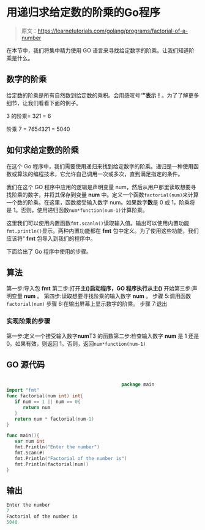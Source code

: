 # 用递归求给定数的阶乘的Go程序

> 原文：<https://learnetutorials.com/golang/programs/factorial-of-a-number>

在本节中，我们将集中精力使用 GO 语言来寻找给定数字的阶乘。让我们知道阶乘是什么。

## 数字的阶乘

给定数的阶乘是所有自然数到给定数的乘积。会用感叹号“**”表示！**。为了了解更多细节，让我们看看下面的例子。

3 的阶乘= 3*2*1 = 6

阶乘 7 = 7*6*5*4*3*2*1 = 5040

## 如何求给定数的阶乘

在这个 Go 程序中，我们需要使用递归来找到给定数字的阶乘。递归是一种使用函数或算法的编程技术，它允许自己调用一次或多次，直到满足指定的条件。

我们在这个 GO 程序中应用的逻辑是声明变量 num，然后从用户那里读取想要寻找阶乘的数字，并将其保存到变量 **num** 中。定义一个函数`factorial(num)`来计算一个数的阶乘。在这里，函数接受输入数字 num。如果数字**数**是 0 或 1，阶乘将是 1。否则，使用递归函数`num*function(num-1)`计算阶乘。

这里我们可以使用内置函数`fmt.scanln()`读取输入值。输出可以使用内置功能`fmt.println()`显示。两种内置功能都在 **fmt** 包中定义。为了使用这些功能，我们应该将“ **fmt** 包导入到我们的程序中。

下面给出了 Go 程序中使用的步骤。

## 算法

第一步:导入包 **fmt**
第二步:打开**主()**启动程序，GO 程序执行从**主()**
开始第三步:声明变量 **num** 。
第四步:读取想要寻找阶乘的输入数字 **num** 。
步骤 5:调用函数`factorial(num)`
步骤 6:在输出屏幕上显示数字的阶乘。
步骤 7:退出

### 实现阶乘的步骤

第一步:定义一个接受输入数字**num**T3 的函数第二步:检查输入数字 **num** 是 1 还是 0。如果有效，则返回 1。否则，返回`num*function(num-1)`

## GO 源代码

```go

                                          package main
import "fmt"
func factorial(num int) int{
   if num == 1 || num == 0{
      return num
   }
   return num * factorial(num-1)
}

func main(){
   var num int
   fmt.Println("Enter the number")
   fmt.Scan(#)
   fmt.Println("Factorial of the number is") 
   fmt.Println(factorial(num))
} 

```

## 输出

```go
Enter the number
7
Factorial of the number is
5040
```